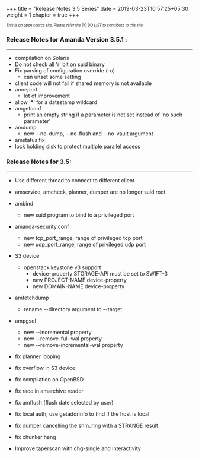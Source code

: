 +++
title = "Release Notes 3.5 Series"
date = 2019-03-23T10:57:25+05:30
weight = 1
chapter = true
+++

*<sub><sub>This is an open source site. Please refer the [TO DO LIST](/to_do) to contribute to this site.</sub></sub>*

### Release Notes for Amanda Version 3.5.1 :
---

* compilation on Solaris
* Do not check all 'r' bit on suid binary
* Fix parsing of configuration override (-o)
   * can unset some setting
* client code will not fail if shared memory is not available 
* amreport
   * lot of improvement
* allow '*' for a datestamp wildcard
* amgetconf
   * print an empty string if a parameter is not set instead of 'no such parameter'
* amdump
   * new --no-dump, --no-flush and --no-vault argument
* amstatus fix
* lock holding disk to protect multiple parallel access

### Release Notes for 3.5:
---

* Use different thread to connect to different client
* amservice, amcheck, planner, dumper are no longer suid root
* ambind
  * new suid program to bind to a privileged port
* amanda-security.conf
  * new tcp_port_range, range of privileged tcp port
  * new udp_port_range, range of privileged udp port
* S3 device
  * openstack keystone v3 support
      * device-property STORAGE-API must be set to SWIFT-3
      * new PROJECT-NAME device-property
      * new DOMAIN-NAME device-property
* amfetchdump
  * rename --directory argument to --target
* ampgsql
  * new --incremental property
  * new --remove-full-wal property
  * new --remove-incremental-wal property

* fix planner looping
* fix overflow in S3 device
* fix compilation on OpenBSD
* fix race in amarchive reader
* fix amflush (flush date selected by user)
* fix local auth, use getaddrinfo to find if the host is local
* fix dumper cancelling the shm_ring with a STRANGE result
* fix chunker hang
* Improve taperscan with chg-single and interactivity